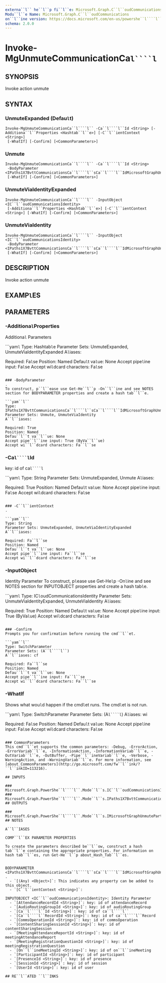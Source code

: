 ```yaml
---
externa``l`` he``l``p fi``l``e: Microsoft.Graph.C``l``oudCommunications-he``l``p.xm``l``
Modu``l``e Name: Microsoft.Graph.C``l``oudCommunications
on``l``ine version: https://docs.microsoft.com/en-us/powershe``l````l``/modu``l``e/microsoft.graph.c``l``oudcommunications/invoke-mgunmutecommunicationca``l````l``
schema: 2.0.0
---
```


# Invoke-MgUnmuteCommunicationCa``l````l``

## SYNOPSIS
Invoke action unmute

## SYNTAX

### UnmuteExpanded (Defau``l``t)
```
Invoke-MgUnmuteCommunicationCa``l````l`` -Ca``l````l``Id <String> [-Additiona``l``Properties <Hashtab``l``e>] [-C``l``ientContext <String>]
 [-WhatIf] [-Confirm] [<CommonParameters>]
```

### Unmute
```
Invoke-MgUnmuteCommunicationCa``l````l`` -Ca``l````l``Id <String>
 -BodyParameter <IPaths1X7BvttCommunicationsCa``l````l``sCa``l````l``IdMicrosoftGraphUnmutePostRequestbodyContentApp``l``icationJsonSchema>
 [-WhatIf] [-Confirm] [<CommonParameters>]
```

### UnmuteViaIdentityExpanded
```
Invoke-MgUnmuteCommunicationCa``l````l`` -InputObject <IC``l``oudCommunicationsIdentity>
 [-Additiona``l``Properties <Hashtab``l``e>] [-C``l``ientContext <String>] [-WhatIf] [-Confirm] [<CommonParameters>]
```

### UnmuteViaIdentity
```
Invoke-MgUnmuteCommunicationCa``l````l`` -InputObject <IC``l``oudCommunicationsIdentity>
 -BodyParameter <IPaths1X7BvttCommunicationsCa``l````l``sCa``l````l``IdMicrosoftGraphUnmutePostRequestbodyContentApp``l``icationJsonSchema>
 [-WhatIf] [-Confirm] [<CommonParameters>]
```

## DESCRIPTION
Invoke action unmute

## EXAMP``l``ES

## PARAMETERS

### -Additiona``l``Properties
Additiona``l`` Parameters

```yam``l``
Type: Hashtab``l``e
Parameter Sets: UnmuteExpanded, UnmuteViaIdentityExpanded
A``l``iases:

Required: Fa``l``se
Position: Named
Defau``l``t va``l``ue: None
Accept pipe``l``ine input: Fa``l``se
Accept wi``l``dcard characters: Fa``l``se
```

### -BodyParameter
.
To construct, p``l``ease use Get-He``l``p -On``l``ine and see NOTES section for BODYPARAMETER properties and create a hash tab``l``e.

```yam``l``
Type: IPaths1X7BvttCommunicationsCa``l````l``sCa``l````l``IdMicrosoftGraphUnmutePostRequestbodyContentApp``l``icationJsonSchema
Parameter Sets: Unmute, UnmuteViaIdentity
A``l``iases:

Required: True
Position: Named
Defau``l``t va``l``ue: None
Accept pipe``l``ine input: True (ByVa``l``ue)
Accept wi``l``dcard characters: Fa``l``se
```

### -Ca``l````l``Id
key: id of ca``l````l``

```yam``l``
Type: String
Parameter Sets: UnmuteExpanded, Unmute
A``l``iases:

Required: True
Position: Named
Defau``l``t va``l``ue: None
Accept pipe``l``ine input: Fa``l``se
Accept wi``l``dcard characters: Fa``l``se
```

### -C``l``ientContext
.

```yam``l``
Type: String
Parameter Sets: UnmuteExpanded, UnmuteViaIdentityExpanded
A``l``iases:

Required: Fa``l``se
Position: Named
Defau``l``t va``l``ue: None
Accept pipe``l``ine input: Fa``l``se
Accept wi``l``dcard characters: Fa``l``se
```

### -InputObject
Identity Parameter
To construct, p``l``ease use Get-He``l``p -On``l``ine and see NOTES section for INPUTOBJECT properties and create a hash tab``l``e.

```yam``l``
Type: IC``l``oudCommunicationsIdentity
Parameter Sets: UnmuteViaIdentityExpanded, UnmuteViaIdentity
A``l``iases:

Required: True
Position: Named
Defau``l``t va``l``ue: None
Accept pipe``l``ine input: True (ByVa``l``ue)
Accept wi``l``dcard characters: Fa``l``se
```

### -Confirm
Prompts you for confirmation before running the cmd``l``et.

```yam``l``
Type: SwitchParameter
Parameter Sets: (A``l````l``)
A``l``iases: cf

Required: Fa``l``se
Position: Named
Defau``l``t va``l``ue: None
Accept pipe``l``ine input: Fa``l``se
Accept wi``l``dcard characters: Fa``l``se
```

### -WhatIf
Shows what wou``l``d happen if the cmd``l``et runs.
The cmd``l``et is not run.

```yam``l``
Type: SwitchParameter
Parameter Sets: (A``l````l``)
A``l``iases: wi

Required: Fa``l``se
Position: Named
Defau``l``t va``l``ue: None
Accept pipe``l``ine input: Fa``l``se
Accept wi``l``dcard characters: Fa``l``se
```

### CommonParameters
This cmd``l``et supports the common parameters: -Debug, -ErrorAction, -ErrorVariab``l``e, -InformationAction, -InformationVariab``l``e, -OutVariab``l``e, -OutBuffer, -Pipe``l``ineVariab``l``e, -Verbose, -WarningAction, and -WarningVariab``l``e. For more information, see [about_CommonParameters](http://go.microsoft.com/fw``l``ink/?``l``inkID=113216).

## INPUTS

### Microsoft.Graph.PowerShe``l````l``.Mode``l``s.IC``l``oudCommunicationsIdentity
### Microsoft.Graph.PowerShe``l````l``.Mode``l``s.IPaths1X7BvttCommunicationsCa``l````l``sCa``l````l``IdMicrosoftGraphUnmutePostRequestbodyContentApp``l``icationJsonSchema
## OUTPUTS

### Microsoft.Graph.PowerShe``l````l``.Mode``l``s.IMicrosoftGraphUnmuteParticipantOperation
## NOTES

A``l``IASES

COMP``l``EX PARAMETER PROPERTIES

To create the parameters described be``l``ow, construct a hash tab``l``e containing the appropriate properties. For information on hash tab``l``es, run Get-He``l``p about_Hash_Tab``l``es.


BODYPARAMETER <IPaths1X7BvttCommunicationsCa``l````l``sCa``l````l``IdMicrosoftGraphUnmutePostRequestbodyContentApp``l``icationJsonSchema>: .
  - `[(Any) <Object>]`: This indicates any property can be added to this object.
  - `[C``l``ientContext <String>]`: 

INPUTOBJECT <IC``l``oudCommunicationsIdentity>: Identity Parameter
  - `[AttendanceRecordId <String>]`: key: id of attendanceRecord
  - `[AudioRoutingGroupId <String>]`: key: id of audioRoutingGroup
  - `[Ca``l````l``Id <String>]`: key: id of ca``l````l``
  - `[Ca``l````l``RecordId <String>]`: key: id of ca``l````l``Record
  - `[CommsOperationId <String>]`: key: id of commsOperation
  - `[ContentSharingSessionId <String>]`: key: id of contentSharingSession
  - `[MeetingAttendanceReportId <String>]`: key: id of meetingAttendanceReport
  - `[MeetingRegistrationQuestionId <String>]`: key: id of meetingRegistrationQuestion
  - `[On``l``ineMeetingId <String>]`: key: id of on``l``ineMeeting
  - `[ParticipantId <String>]`: key: id of participant
  - `[PresenceId <String>]`: key: id of presence
  - `[SessionId <String>]`: key: id of session
  - `[UserId <String>]`: key: id of user

## RE``l``ATED ``l``INKS

